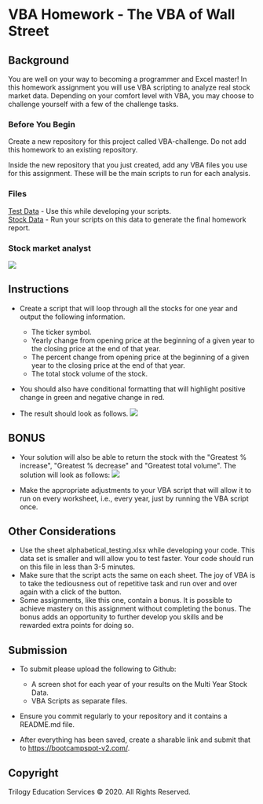 # VBA Homework - The VBA of Wall Street

## Background
You are well on your way to becoming a programmer and Excel master! In this homework assignment you will use VBA scripting to analyze real stock market data. Depending on your comfort level with VBA, you may choose to challenge yourself with a few of the challenge tasks.

### Before You Begin

Create a new repository for this project called VBA-challenge. Do not add this homework to an existing repository.

Inside the new repository that you just created, add any VBA files you use for this assignment. These will be the main scripts to run for each analysis.

### Files

[Test Data](https://gt.bootcampcontent.com/GT-Coding-Boot-Camp/gt-atl-data-pt-03-2021-u-c/blob/master/02-VBA-Scripting/Homework/Instructions/Resources/alphabetical_testing.xlsx) - Use this while developing your scripts.\
[Stock Data](https://gt.bootcampcontent.com/GT-Coding-Boot-Camp/gt-atl-data-pt-03-2021-u-c/blob/master/02-VBA-Scripting/Homework/Instructions/Resources/Multiple_year_stock_data.xlsxz) - Run your scripts on this data to generate the final homework report.

### Stock market analyst
![](https://gt.bootcampcontent.com/GT-Coding-Boot-Camp/gt-atl-data-pt-03-2021-u-c/raw/master/02-VBA-Scripting/Homework/Instructions/Images/stockmarket.jpg)

## Instructions

* Create a script that will loop through all the stocks for one year and output the following information.

  * The ticker symbol.
  * Yearly change from opening price at the beginning of a given year to the closing price at the end of that year.
  * The percent change from opening price at the beginning of a given year to the closing price at the end of that year.
  * The total stock volume of the stock.

* You should also have conditional formatting that will highlight positive change in green and negative change in red.

* The result should look as follows.
![](https://gt.bootcampcontent.com/GT-Coding-Boot-Camp/gt-atl-data-pt-03-2021-u-c/raw/master/02-VBA-Scripting/Homework/Instructions/Images/moderate_solution.png)

## BONUS

* Your solution will also be able to return the stock with the "Greatest % increase", "Greatest % decrease" and "Greatest total volume". The solution will look as follows:
![](https://gt.bootcampcontent.com/GT-Coding-Boot-Camp/gt-atl-data-pt-03-2021-u-c/raw/master/02-VBA-Scripting/Homework/Instructions/Images/hard_solution.png)

* Make the appropriate adjustments to your VBA script that will allow it to run on every worksheet, i.e., every year, just by running the VBA script once.


## Other Considerations


* Use the sheet alphabetical_testing.xlsx while developing your code. This data set is smaller and will allow you to test faster. Your code should run on this file in less than 3-5 minutes.
* Make sure that the script acts the same on each sheet. The joy of VBA is to take the tediousness out of repetitive task and run over and over again with a click of the button.
* Some assignments, like this one, contain a bonus. It is possible to achieve mastery on this assignment without completing the bonus. The bonus adds an opportunity to further develop you skills and be rewarded extra points for doing so.

## Submission

* To submit please upload the following to Github:
  * A screen shot for each year of your results on the Multi Year Stock Data.
  * VBA Scripts as separate files.

* Ensure you commit regularly to your repository and it contains a README.md file.

* After everything has been saved, create a sharable link and submit that to https://bootcampspot-v2.com/.




## Copyright
Trilogy Education Services © 2020. All Rights Reserved.
